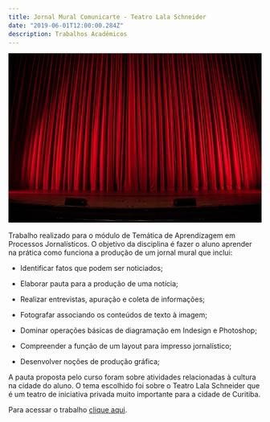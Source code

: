 ```yaml
---
title: Jornal Mural Comunicarte - Teatro Lala Schneider
date: "2019-06-01T12:00:00.284Z"
description: Trabalhos Acadêmicos
---
```


![Cortinas de teatro](./background.jpg)

Trabalho realizado para o módulo de Temática de Aprendizagem em Processos Jornalísticos. O objetivo da disciplina é fazer o aluno aprender na prática como funciona a produção de um jornal mural que inclui:

- Identificar fatos que podem ser noticiados;

- Elaborar pauta para a produção de uma notícia;

- Realizar entrevistas, apuração e coleta de informações;

- Fotografar associando os conteúdos de texto à imagem;

- Dominar operações básicas de diagramação em Indesign e Photoshop;

- Compreender a função de um layout para impresso jornalístico;

- Desenvolver noções de produção gráfica;

A pauta proposta pelo curso foram sobre atividades relacionadas à cultura na cidade do aluno. O tema escolhido foi sobre o Teatro Lala Schneider que é um teatro de iniciativa privada muito importante para a cidade de Curitiba.

Para acessar o trabalho [clique aqui](https://drive.google.com/file/d/1tUIUek3SOvKVRSidd4FaoGq_er7W-EKm/view).
